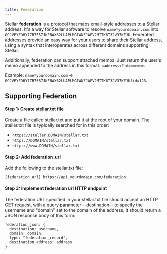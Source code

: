 ```yaml
---
title: Federation
---
```


Stellar **federation** is a protocol that maps email-style addresses to a Stellar address. It's a way for Stellar software
to resolve `name*yourdomain.com` into `GCCVPYFOHY7ZB7557JKENAX62LUAPLMGIWNZJAFV2MITK6T32V37KEJU`. Federated addresses provide
an easy way for your users to share their Stellar address, using a syntax that interoperates across different domains supporting Stellar.

Additionally, federation can support attached memos. Just return the user's memo appended to the address in this format:
`<address>?id=<memo>`. 

Example: `name*yourdomain.com` -> `GCCVPYFOHY7ZB7557JKENAX62LUAPLMGIWNZJAFV2MITK6T32V37KEJU?id=123`.

## Supporting Federation

#### Step 1: Create [stellar.txt](./stellar.txt.md) file

Create a file called stellar.txt and put it at the root of your domain. The stellar.txt file is typically searched for in this order:

- `https://stellar.DOMAIN/stellar.txt`
- `https://DOMAIN/stellar.txt`
- `https://www.DOMAIN/stellar.txt`

#### Step 2: Add federation_url

Add the following to the stellar.txt file:

`[federation_url] https://api.yourdomain.com/federation`

#### Step 3: Implement federation url HTTP endpoint

The federation URL specified in your stellar.txt file should accept an HTTP GET request, with a query parameter --destination--
to specify the username and "domain" set to the domain of the address. It should return a JSON response body of this form:

```
federation_json: {
  destination: username,
  domain: domain,
  type: "federation_record",
  destination_address: address
}
```

